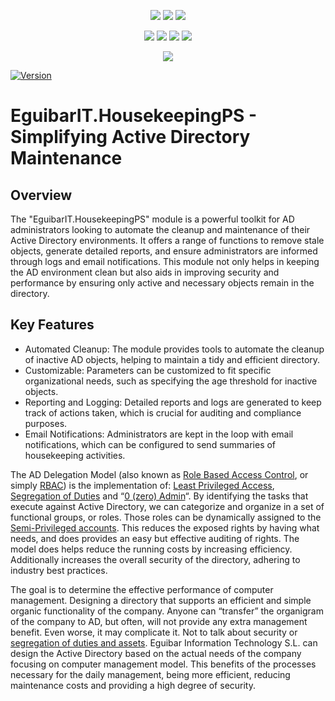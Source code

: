 <p align="center">
  <a href="https://www.powershellgallery.com/packages/EguibarIT.HousekeepingPS"><img src="https://img.shields.io/powershellgallery/v/EguibarIT.HousekeepingPS.svg"></a>
  <a href="https://www.powershellgallery.com/packages/EguibarIT.HousekeepingPS"><img src="https://img.shields.io/powershellgallery/vpre/EguibarIT.HousekeepingPS.svg?label=powershell%20gallery%20preview&colorB=yellow"></a>
  <a href="https://github.com/vreguibar/EguibarIT.HousekeepingPS"><img src="https://img.shields.io/github/license/vreguibar/EguibarIT.HousekeepingPS.svg"></a>
</p>

<p align="center">
  <a href="https://www.powershellgallery.com/packages/EguibarIT.HousekeepingPS"><img src="https://img.shields.io/powershellgallery/p/EguibarIT.HousekeepingPS.svg"></a>
  <a href="https://github.com/vreguibar/EguibarIT.HousekeepingPS"><img src="https://img.shields.io/github/languages/top/vreguibar/EguibarIT.HousekeepingPS.svg"></a>
  <a href="https://github.com/vreguibar/EguibarIT.HousekeepingPS"><img src="https://img.shields.io/github/languages/code-size/vreguibar/EguibarIT.HousekeepingPS.svg"></a>
  <a href="https://www.powershellgallery.com/packages/EguibarIT.HousekeepingPS"><img src="https://img.shields.io/powershellgallery/dt/EguibarIT.HousekeepingPS.svg"></a>
</p>

<p align="center">
  <a href="https://www.linkedin.com/in/VicenteRodriguezEguibar"><img src="https://img.shields.io/badge/LinkedIn-VicenteRodriguezEguibar-0077B5.svg?logo=LinkedIn"></a>
</p>

[![Version](https://img.shields.io/powershellgallery/v/EguibarIT.HousekeepingPS.svg)](https://www.powershellgallery.com/packages/EguibarIT.HousekeepingPS)


# EguibarIT.HousekeepingPS - Simplifying Active Directory Maintenance

## Overview

The "EguibarIT.HousekeepingPS" module is a powerful toolkit for AD administrators looking to automate the cleanup and maintenance of their Active Directory environments. It offers a range of functions to remove stale objects, generate detailed reports, and ensure administrators are informed through logs and email notifications. This module not only helps in keeping the AD environment clean but also aids in improving security and performance by ensuring only active and necessary objects remain in the directory.

## Key Features

- Automated Cleanup: The module provides tools to automate the cleanup of inactive AD objects, helping to maintain a tidy and efficient directory.
- Customizable: Parameters can be customized to fit specific organizational needs, such as specifying the age threshold for inactive objects.
- Reporting and Logging: Detailed reports and logs are generated to keep track of actions taken, which is crucial for auditing and compliance purposes.
- Email Notifications: Administrators are kept in the loop with email notifications, which can be configured to send summaries of housekeeping activities.

The AD Delegation Model (also known as [Role Based Access Control](http://eguibarit.eu/microsoft/active-directory/role-based-access-control/), or simply [RBAC](http://eguibarit.eu/microsoft/active-directory/role-based-access-control/)) is the implementation of: [Least Privileged Access](http://eguibarit.eu/least-privileged-access/), [Segregation of Duties](http://eguibarit.eu/segregation-of-duties/) and “[0 (zero) Admin](http://eguibarit.eu/0-admin-model/)“. By identifying the tasks that execute against Active Directory, we can categorize and organize in a set of functional groups, or roles. Those roles can be dynamically assigned to the [Semi-Privileged accounts](http://eguibarit.eu/privileged-semi-privileged-users/). This reduces the exposed rights by having what needs, and does provides an easy but effective auditing of rights. The model does helps reduce the running costs by increasing efficiency. Additionally increases the overall security of the directory, adhering to industry best practices.

The goal is to determine the effective performance of computer management. Designing a directory that supports an efficient and simple organic functionality of the company. Anyone can “transfer” the organigram of the company to AD, but often, will not provide any extra management benefit. Even worse, it may complicate it. Not to talk about security or [segregation of duties and assets](http://eguibarit.eu/segregation-of-duties/). Eguibar Information Technology S.L. can design the Active Directory based on the actual needs of the company focusing on computer management model. This benefits of the processes necessary for the daily management,  being more efficient, reducing maintenance costs and providing a high degree of security.
